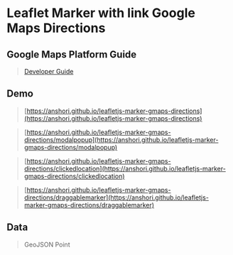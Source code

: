 Leaflet Marker with link Google Maps Directions
===============================================

## Google Maps Platform Guide
> [Developer Guide](https://developers.google.com/maps/documentation/urls/guide)

## Demo
> [https://anshori.github.io/leafletjs-marker-gmaps-directions](https://anshori.github.io/leafletjs-marker-gmaps-directions)

> [https://anshori.github.io/leafletjs-marker-gmaps-directions/modalpopup](https://anshori.github.io/leafletjs-marker-gmaps-directions/modalpopup)

> [https://anshori.github.io/leafletjs-marker-gmaps-directions/clickedlocation](https://anshori.github.io/leafletjs-marker-gmaps-directions/clickedlocation)

> [https://anshori.github.io/leafletjs-marker-gmaps-directions/draggablemarker](https://anshori.github.io/leafletjs-marker-gmaps-directions/draggablemarker)

## Data
> GeoJSON Point